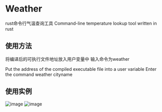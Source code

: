 # Weather
rust命令行气温查询工具
Command-line temperature lookup tool written in rust

## 使用方法
将编译后的可执行文件地址放入用户变量中
输入命令为weather <cityname>

Put the address of the compiled executable file into a user variable
Enter the command weather cityname


## 使用实例
![image](https://github.com/CoreAttacker/Weather/assets/97329851/cdf8827d-c385-4fe6-8fdf-a790a181edb0)
![image](https://github.com/CoreAttacker/Weather/assets/97329851/1d1cef1f-91a5-40dc-9436-86e997cccdd3)



